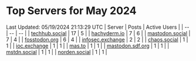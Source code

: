 # Top Servers for May 2024
Last Updated: 05/19/2024 21:13:29 UTC
| Server | Posts | Active Users |
| -- | -- | -- |
| [techhub.social](https://techhub.social/tags/PowerShell) | 17 | 5 |
| [hachyderm.io](https://hachyderm.io/tags/PowerShell) | 7 | 6 |
| [mastodon.social](https://mastodon.social/tags/PowerShell) | 7 | 4 |
| [fosstodon.org](https://fosstodon.org/tags/PowerShell) | 6 | 4 |
| [infosec.exchange](https://infosec.exchange/tags/PowerShell) | 2 | 2 |
| [chaos.social](https://chaos.social/tags/PowerShell) | 1 | 1 |
| [ioc.exchange](https://ioc.exchange/tags/PowerShell) | 1 | 1 |
| [mas.to](https://mas.to/tags/PowerShell) | 1 | 1 |
| [mastodon.sdf.org](https://mastodon.sdf.org/tags/PowerShell) | 1 | 1 |
| [mstdn.social](https://mstdn.social/tags/PowerShell) | 1 | 1 |
| [norden.social](https://norden.social/tags/PowerShell) | 1 | 1 |

